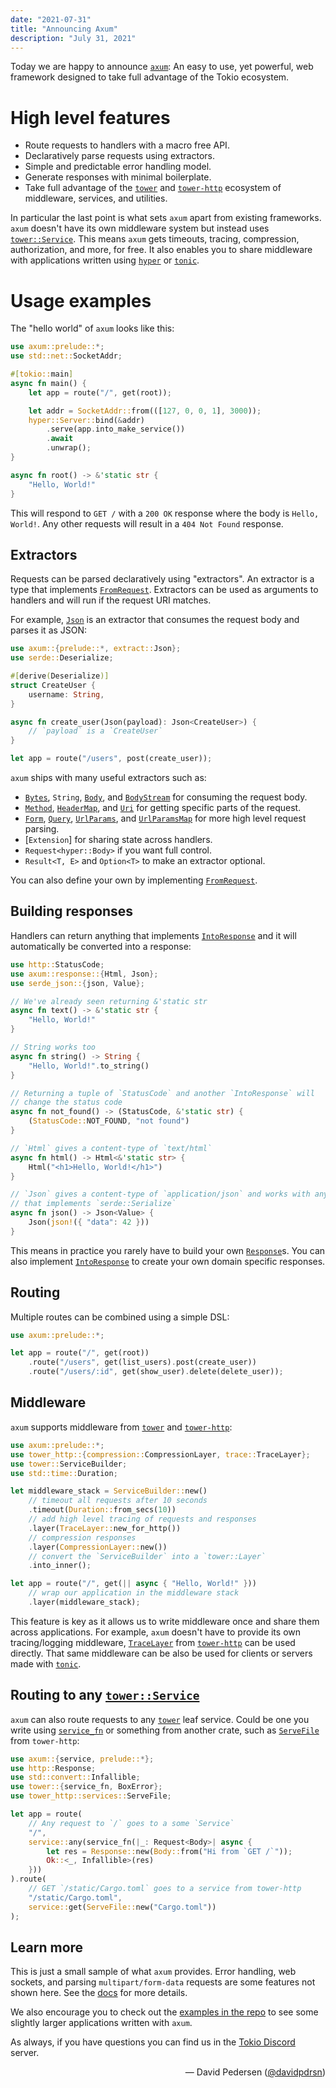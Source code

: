 ```yaml
---
date: "2021-07-31"
title: "Announcing Axum"
description: "July 31, 2021"
---
```


Today we are happy to announce [`axum`]: An easy to use, yet powerful, web framework
designed to take full advantage of the Tokio ecosystem.

# High level features

- Route requests to handlers with a macro free API.
- Declaratively parse requests using extractors.
- Simple and predictable error handling model.
- Generate responses with minimal boilerplate.
- Take full advantage of the [`tower`] and [`tower-http`] ecosystem of
  middleware, services, and utilities.

In particular the last point is what sets `axum` apart from existing frameworks.
`axum` doesn't have its own middleware system but instead uses
[`tower::Service`]. This means `axum` gets timeouts, tracing, compression,
authorization, and more, for free. It also enables you to share middleware with
applications written using [`hyper`] or [`tonic`].

# Usage examples

The "hello world" of `axum` looks like this:

```rust
use axum::prelude::*;
use std::net::SocketAddr;

#[tokio::main]
async fn main() {
    let app = route("/", get(root));

    let addr = SocketAddr::from(([127, 0, 0, 1], 3000));
    hyper::Server::bind(&addr)
        .serve(app.into_make_service())
        .await
        .unwrap();
}

async fn root() -> &'static str {
    "Hello, World!"
}
```

This will respond to `GET /` with a `200 OK` response where the body is `Hello,
World!`. Any other requests will result in a `404 Not Found` response.

## Extractors

Requests can be parsed declaratively using "extractors". An extractor is a type
that implements [`FromRequest`]. Extractors can be used as arguments to handlers
and will run if the request URI matches.

For example, [`Json`] is an extractor that consumes the request body and parses it
as JSON:

```rust
use axum::{prelude::*, extract::Json};
use serde::Deserialize;

#[derive(Deserialize)]
struct CreateUser {
    username: String,
}

async fn create_user(Json(payload): Json<CreateUser>) {
    // `payload` is a `CreateUser`
}

let app = route("/users", post(create_user));
```

`axum` ships with many useful extractors such as:

- [`Bytes`], `String`, [`Body`], and [`BodyStream`] for consuming the request body.
- [`Method`], [`HeaderMap`], and [`Uri`] for getting specific parts of the
  request.
- [`Form`], [`Query`], [`UrlParams`], and [`UrlParamsMap`] for more high level
  request parsing.
- [`Extension`] for sharing state across handlers.
- `Request<hyper::Body>` if you want full control.
- `Result<T, E>` and `Option<T>` to make an extractor optional.

You can also define your own by implementing [`FromRequest`].

## Building responses

Handlers can return anything that implements [`IntoResponse`] and it will
automatically be converted into a response:

```rust
use http::StatusCode;
use axum::response::{Html, Json};
use serde_json::{json, Value};

// We've already seen returning &'static str
async fn text() -> &'static str {
    "Hello, World!"
}

// String works too
async fn string() -> String {
    "Hello, World!".to_string()
}

// Returning a tuple of `StatusCode` and another `IntoResponse` will
// change the status code
async fn not_found() -> (StatusCode, &'static str) {
    (StatusCode::NOT_FOUND, "not found")
}

// `Html` gives a content-type of `text/html`
async fn html() -> Html<&'static str> {
    Html("<h1>Hello, World!</h1>")
}

// `Json` gives a content-type of `application/json` and works with any type
// that implements `serde::Serialize`
async fn json() -> Json<Value> {
    Json(json!({ "data": 42 }))
}
```

This means in practice you rarely have to build your own [`Response`]s. You can
also implement [`IntoResponse`] to create your own domain specific responses.

## Routing

Multiple routes can be combined using a simple DSL:

```rust
use axum::prelude::*;

let app = route("/", get(root))
    .route("/users", get(list_users).post(create_user))
    .route("/users/:id", get(show_user).delete(delete_user));
```

## Middleware

`axum` supports middleware from [`tower`] and [`tower-http`]:

```rust
use axum::prelude::*;
use tower_http::{compression::CompressionLayer, trace::TraceLayer};
use tower::ServiceBuilder;
use std::time::Duration;

let middleware_stack = ServiceBuilder::new()
    // timeout all requests after 10 seconds
    .timeout(Duration::from_secs(10))
    // add high level tracing of requests and responses
    .layer(TraceLayer::new_for_http())
    // compression responses
    .layer(CompressionLayer::new())
    // convert the `ServiceBuilder` into a `tower::Layer`
    .into_inner();

let app = route("/", get(|| async { "Hello, World!" }))
    // wrap our application in the middleware stack
    .layer(middleware_stack);
```

This feature is key as it allows us to write middleware once and share them
across applications. For example, `axum` doesn't have to provide its own
tracing/logging middleware, [`TraceLayer`] from [`tower-http`] can be used
directly. That same middleware can be also be used for clients or servers made
with [`tonic`].

## Routing to any [`tower::Service`]

`axum` can also route requests to any [`tower`] leaf service. Could be one you
write using [`service_fn`] or something from another crate, such as
[`ServeFile`] from `tower-http`:

```rust
use axum::{service, prelude::*};
use http::Response;
use std::convert::Infallible;
use tower::{service_fn, BoxError};
use tower_http::services::ServeFile;

let app = route(
    // Any request to `/` goes to a some `Service`
    "/",
    service::any(service_fn(|_: Request<Body>| async {
        let res = Response::new(Body::from("Hi from `GET /`"));
        Ok::<_, Infallible>(res)
    }))
).route(
    // GET `/static/Cargo.toml` goes to a service from tower-http
    "/static/Cargo.toml",
    service::get(ServeFile::new("Cargo.toml"))
);
```

## Learn more

This is just a small sample of what `axum` provides. Error handling, web
sockets, and parsing `multipart/form-data` requests are some features not shown
here. See the [docs] for more details.

We also encourage you to check out the [examples in the repo][examples] to see
some slightly larger applications written with `axum`.

As always, if you have questions you can find us in the [Tokio Discord] server.

<div style="text-align:right">&mdash; David Pedersen (<a href="https://github.com/davidpdrsn">@davidpdrsn</a>)</div>

[`axum`]: https://crates.io/crates/axum
[`tower`]: https://crates.io/crates/tower
[`tower-http`]: https://crates.io/crates/tower-http
[`tower::Service`]: https://docs.rs/tower/latest/tower/trait.Service.html
[`hyper`]: https://crates.io/crates/hyper
[`tonic`]: https://crates.io/crates/tonic
[docs]: https://docs.rs/axum
[examples]: https://github.com/tokio-rs/axum/tree/master/examples
[`FromRequest`]: https://docs.rs/axum/latest/axum/extract/trait.FromRequest.html
[`Json`]: https://docs.rs/axum/latest/axum/extract/struct.Json.html
[`IntoResponse`]: https://docs.rs/axum/latest/axum/response/trait.IntoResponse.html
[`service_fn`]: https://docs.rs/tower/latest/tower/fn.service_fn.html
[`ServeFile`]: https://docs.rs/tower-http/latest/tower_http/services/struct.ServeFile.html
[Tokio Discord]: https://discord.gg/tokio
[`Bytes`]: https://docs.rs/bytes/1.latest/bytes/struct.Bytes.html
[`Method`]: https://docs.rs/http/latest/http/method/struct.Method.html
[`HeaderMap`]: https://docs.rs/http/latest/http/header/struct.HeaderMap.html
[`BodyStream`]: https://docs.rs/axum/latest/axum/extract/struct.BodyStream.html
[`Body`]: https://docs.rs/axum/latest/axum/body/struct.Body.html
[`Form`]: https://docs.rs/axum/latest/axum/extract/struct.Form.html
[`TraceLayer`]: https://docs.rs/tower-http/latest/tower_http/trace/struct.TraceLayer.html
[`tonic`]: https://crates.io/crates/tonic
[`Uri`]: https://docs.rs/http/latest/http/uri/struct.Uri.html
[`Query`]: https://docs.rs/axum/latest/axum/extract/struct.Query.html
[`UrlParams`]: https://docs.rs/axum/latest/axum/extract/struct.UrlParams.html
[`UrlParamsMap`]: https://docs.rs/axum/latest/axum/extract/struct.UrlParamsMap.html
[`Response`]: https://docs.rs/http/latest/http/response/struct.Response.html
